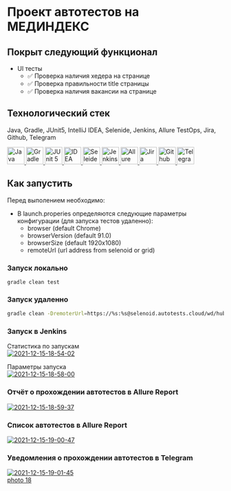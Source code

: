 # Проект автотестов на МЕДИНДЕКС

## Покрыт следующий функционал

* UI тесты
    * ✅ Проверка наличия хедера на странице
    * ✅ Проверка правильности title страницы
    * ✅ Проверка наличия вакансии на странице

## Технологический стек

Java, Gradle, JUnit5, IntelliJ IDEA, Selenide, Jenkins, Allure TestOps, Jira, Github, Telegram

<a href="https://github.com/angry-qa/vkc-demo">
  <img src="https://starchenkov.pro/qa-guru/img/skills/Java.svg" width="40" height="40"  alt="Java"/>
  <img src="https://starchenkov.pro/qa-guru/img/skills/Gradle.svg" width="40" height="40"  alt="Gradle"/>
  <img src="https://starchenkov.pro/qa-guru/img/skills/JUnit5.svg" width="40" height="40"  alt="JUnit 5"/>
  <img src="https://starchenkov.pro/qa-guru/img/skills/Intelij_IDEA.svg" width="40" height="40"  alt="IDEA"/>
  <img src="https://starchenkov.pro/qa-guru/img/skills/Selenide.svg" width="40" height="40"  alt="Seleide"/>
  <img src="https://starchenkov.pro/qa-guru/img/skills/Jenkins.svg" width="40" height="40"  alt="Jenkins"/>
  <img src="https://starchenkov.pro/qa-guru/img/skills/Allure_EE.svg" width="40" height="40"  alt="Allure TestOps"/>
  <img src="https://starchenkov.pro/qa-guru/img/skills/Jira.svg" width="40" height="40"  alt="Jira"/>
  <img src="https://starchenkov.pro/qa-guru/img/skills/Github.svg" width="40" height="40"  alt="Github"/>
  <img src="https://starchenkov.pro/qa-guru/img/skills/Telegram.svg" width="40" height="40"  alt="Telegram"/>
</a>

## Как запустить

Перед выполением необходимо:

* В launch.properies определяются следующие параметры конфигурации (для запуска тестов удаленно):
  - browser (default Chrome)
  - browserVersion (default 91.0)
  - browserSize (default 1920x1080)
  - remoteUrl (url address from selenoid or grid)

### Запуск локально

```
gradle clean test
```

### Запуск удаленно

```bash
gradle clean -DremoterUrl=https://%s:%s@selenoid.autotests.cloud/wd/hub/ test
```

### Запуск в Jenkins

Статистика по запускам <br >
<a href="https://ibb.co/tBy7ZKX"><img src="https://i.ibb.co/Nxw81CS/2021-12-15-18-54-02.png" alt="2021-12-15-18-54-02" border="0"></a>

Параметры запуска <br >
<a href="https://ibb.co/phH347m"><img src="https://i.ibb.co/BnhgTp1/2021-12-15-18-58-00.png" alt="2021-12-15-18-58-00" border="0"></a>

### Отчёт о прохождении автотестов в Allure Report

<a href="https://ibb.co/3mqnbxp"><img src="https://i.ibb.co/b5ZkV4s/2021-12-15-18-59-37.png" alt="2021-12-15-18-59-37" border="0"></a>

### Список автотестов в Allure Report

<a href="https://ibb.co/TPzjtky"><img src="https://i.ibb.co/kqYbXxZ/2021-12-15-19-00-47.png" alt="2021-12-15-19-00-47" border="0"></a>

### Уведомления о прохождении автотестов в Telegram

<a href="https://ibb.co/4g1bTsn"><img src="https://i.ibb.co/G3HZ2s4/2021-12-15-19-01-45.png" alt="2021-12-15-19-01-45" border="0"></a><br /><a target='_blank' href='https://imgbb.com/'>
photo 18</a><br />